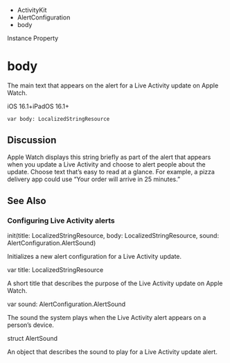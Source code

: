 

- ActivityKit
- AlertConfiguration
-  body 

Instance Property

# body

The main text that appears on the alert for a Live Activity update on Apple Watch.

iOS 16.1+iPadOS 16.1+

``` source
var body: LocalizedStringResource
```

## Discussion

Apple Watch displays this string briefly as part of the alert that appears when you update a Live Activity and choose to alert people about the update. Choose text that’s easy to read at a glance. For example, a pizza delivery app could use “Your order will arrive in 25 minutes.”

## See Also

### Configuring Live Activity alerts

init(title: LocalizedStringResource, body: LocalizedStringResource, sound: AlertConfiguration.AlertSound)

Initializes a new alert configuration for a Live Activity update.

var title: LocalizedStringResource

A short title that describes the purpose of the Live Activity update on Apple Watch.

var sound: AlertConfiguration.AlertSound

The sound the system plays when the Live Activity alert appears on a person’s device.

struct AlertSound

An object that describes the sound to play for a Live Activity update alert.

